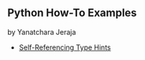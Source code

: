 ## Python How-To Examples
by Yanatchara Jeraja

* [Self-Referencing Type Hints](self-referencing-hints.md)
